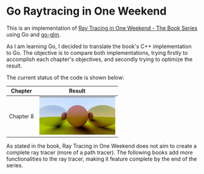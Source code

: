# Go Raytracing in One Weekend

This is an implementation of [Ray Tracing in One Weekend - The Book Series](https://raytracing.github.io/) using Go and [go-glm](https://github.com/engoengine/glm).

As I am learning Go, I decided to translate the book's C++ implementation to Go. The objective is to compare both implementations, trying firstly to accomplish each chapter's objectives, and secondly trying to optimize the result.

The current status of the code is shown below:

| Chapter     | Result                  |
| :---------: | :---------------------: |
| Chapter 8   | ![Result](output.jpg)   |

As stated in the book, Ray Tracing in One Weekend does not aim to create a complete ray tracer (more of a path tracer). The following books add more functionalities to the ray tracer, making it feature complete by the end of the series.


